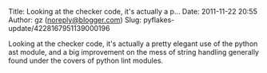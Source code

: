 Title: Looking at the checker code, it&#39;s actually a p...
Date: 2011-11-22 20:55
Author: gz (noreply@blogger.com)
Slug: pyflakes-update/4228167951139000196

Looking at the checker code, it's actually a pretty elegant use of the
python ast module, and a big improvement on the mess of string handling
generally found under the covers of python lint modules.

